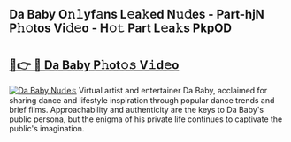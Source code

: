 ## Da Baby O𝚗𝚕yf𝚊ns L𝚎a𝚔ed N𝚞𝚍es - Part-hjN P𝚑𝚘tos Vi𝚍𝚎o - H𝚘𝚝 Part L𝚎a𝚔s PkpOD

# <h2><a href="http://kf03m2.oniu.top/?m=Da+Baby">🔗👉 🔴 Da Baby P𝚑ot𝚘𝚜 V𝚒d𝚎o</a></h2>

[![Da Baby Nu𝚍e𝚜](https://i.imgur.com/0qMVB7G.gif)](http://kf03m2.oniu.top/?m=Da+Baby)
Virtual artist and entertainer Da Baby, acclaimed for sharing dance and lifestyle inspiration through popular dance trends and brief films. Approachability and authenticity are the keys to Da Baby's public persona, but the enigma of his private life continues to captivate the public's imagination.  
